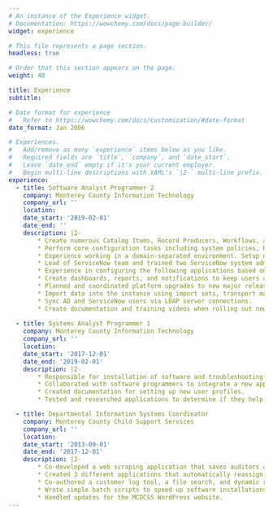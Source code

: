 ```yaml
---
# An instance of the Experience widget.
# Documentation: https://wowchemy.com/docs/page-builder/
widget: experience

# This file represents a page section.
headless: true

# Order that this section appears on the page.
weight: 40

title: Experience
subtitle:

# Date format for experience
#   Refer to https://wowchemy.com/docs/customization/#date-format
date_format: Jan 2006

# Experiences.
#   Add/remove as many `experience` items below as you like.
#   Required fields are `title`, `company`, and `date_start`.
#   Leave `date_end` empty if it's your current employer.
#   Begin multi-line descriptions with YAML's `|2-` multi-line prefix.
experience:
  - title: Software Analyst Programmer 2
    company: Monterey County Information Technology
    company_url: ''
    location: 
    date_start: '2019-02-01'
    date_end: ''
    description: |2-    
        * Create numerous Catalog Items, Record Producers, Workflows, and Approvals that help streamline processes in the organization.  
        * Perform core configuration tasks including system policies, business rules, client scripts, UI policies, and UI actions. 
        * Experience working in a domain-separated environment. Setup new departments with their own domain. 
        * Lead of ServiceNow team and trained two ServiceNow system administrators.  
        * Experience in configuring the following applications based on customer requirements, Incident, Demand, Project, Change, Requests, Asset Management, and Knowledge.  
        * Create dashboards, reports, and notifications to keep users and customers well informed.  
        * Planned and coordinated platform upgrades to new major releases.  
        * Import data into the instance using import sets, transport maps, and inbound actions with custom scripts. 
        * Sync AD and ServiceNow users via LDAP server connections. 
        * Create documentation and training videos when rolling out new features or changes for end-users. 
        
  - title: Systems Analyst Programmer 1
    company: Monterey County Information Technology
    company_url: ''
    location: 
    date_start: '2017-12-01'
    date_end: '2019-02-01'
    description: |2-
        * Responsible for installation of software and troubleshooting issues for end users. 
        * Collaborated with software programmers to integrate a new application with legacy software.
        * Created documentation for setting up new user profiles. 
        * Tested and researched applications to determine if they help customers work flows.

  - title: Departmental Information Systems Coordinator
    company: Monterey County Child Support Services
    company_url: ''
    location: 
    date_start: '2013-09-01'
    date_end: '2017-12-01'
    description: |2-
        * Co-developed a web scraping application that saves auditors an average of 15 hours of productivity per week. 
        * Created 3 different applications that automatically reassign specific child support cases to workers, saving managers from having to manually assign the cases every day. 
        * Co-authored a customer log tool, a file search, and dynamic report applications for department’s internal website. 
        * Wrote simple batch scripts to speed up software installations.
        * Handled updates for the MCDCSS WordPress website. 
---
```

